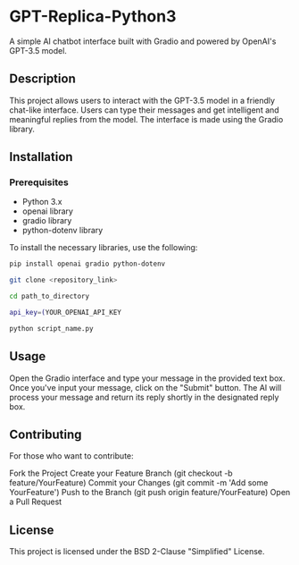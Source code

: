 # GPT-Replica-Python3

A simple AI chatbot interface built with Gradio and powered by OpenAI's GPT-3.5 model.

## Description

This project allows users to interact with the GPT-3.5 model in a friendly chat-like interface. Users can type their messages and get intelligent and meaningful replies from the model. The interface is made using the Gradio library.

## Installation

### Prerequisites

- Python 3.x
- openai library
- gradio library
- python-dotenv library

To install the necessary libraries, use the following:

```bash
pip install openai gradio python-dotenv
```
``` bash
git clone <repository_link>
```
```bash
cd path_to_directory
```
```bash
api_key=(YOUR_OPENAI_API_KEY
```
```bash
python script_name.py
```

## Usage 

Open the Gradio interface and type your message in the provided text box. Once you've input your message, click on the "Submit" button. The AI will process your message and return its reply shortly in the designated reply box.

## Contributing

For those who want to contribute:

Fork the Project
Create your Feature Branch (git checkout -b feature/YourFeature)
Commit your Changes (git commit -m 'Add some YourFeature')
Push to the Branch (git push origin feature/YourFeature)
Open a Pull Request

## License

This project is licensed under the BSD 2-Clause "Simplified" License.


